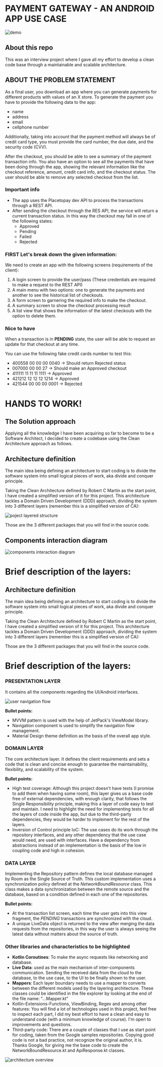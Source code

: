 PAYMENT GATEWAY - AN ANDROID APP USE CASE
===============

![demo](docs/sample.gif)

About this repo
---------------

This was an interview project where I gave all my effort to develop a clean code base through a maintainable and scalable architecture.

ABOUT THE PROBLEM STATEMENT
---------------------------

As a final user, you download an app where you can generate payments for different products with values of an X store. To generate the payment you have to provide the following data to the app:
- name
- address
- email
- cellphone number

Additionally, taking into account that the payment method will always be of credit card type, you must provide the card number, the due date, and the security code (CVV).

After the checkout, you should be able to see a summary of the payment transaction info. You also have an option to see all the payments that have been doing through the app, showing the relevant information like the checkout reference, amount, credit card info, and the checkout status. The user should be able to remove any selected checkout from the list.

### Important info
- The app uses the Placetopay dev API to process the transactions through a REST API. 
- After sending the checkout through the RES API, the service will return a current transaction status. In this way the checkout may fall in one of the following states:
    - Approved
    - Pending
    - Failed
    - Rejected

### __FIRST__ Let's break down the given information:

We need to create an app with the following screens (requirements of the client):
1. A login screen to provide the user/pass (These credentials are required to make a request to the REST API)
2. A main menu with two options: one to generate the payments and another to see the historical list of checkouts.
3. A form screen to garnering the required info to make the checkout.
4. A summary screen to show the checkout processing result
5. A list view that shows the information of the latest checkouts with the option to delete them.

### Nice to have

When a transaction is in **PENDING** state, the user will be able to request an update for that checkout at any time.

You can use the following fake credit cards number to test this:
- 400558 00 00 00 0040 -> Should return Rejected status
- 007000 00 00 27 -> Should make an Approved checkout
- 411111 11 11 11 1111 -> Approved
- 421212 12 12 12 1214 -> Approved
- 421544 00 00 00 0001 -> Rejected

HANDS TO WORK!
==============

The Solution approach
---------------------

Applying all the knowledge I have been acquiring so far to become to be a Software Architect, I decided to create a codebase using the Clean Architecture approach as follows.

Architecture definition
-----------------------

The main idea being defining an architecture to start coding is to divide the software system into small logical pieces of work, aka divide and conquer principle.

Taking the Clean Architecture defined by Robert C Martin as the start point, I have created a simplified version of it for this project. This architecture tackles a Domain Driven Development (DDD) approach, dividing the system into 3 different layers (remember this is a simplified version of CA):

![poject layered structure](docs/project_structure.png)

Those are the 3 different packages that you will find in the source code.

Components interaction diagram
-------------------------------

![components interaction diagram](docs/components_interaction.png)

Brief description of the layers:
===============================

Architecture definition
-----------------------

The main idea being defining an architecture to start coding is to divide the software system into small logical pieces of work, aka divide and conquer principle.

Taking the Clean Architecture defined by Robert C Martin as the start point, I have created a simplified version of it for this project. This architecture tackles a Domain Driven Development (DDD) approach, dividing the system into 3 different layers (remember this is a simplified version of CA):

Those are the 3 different packages that you will find in the source code.

Brief description of the layers:
===============================

### PRESENTATION LAYER
It contains all the components regarding the UI/Android interfaces.

![user navigation flow](docs/presentation_layer.png)

**Bullet points:**
- MVVM pattern is used with the help of JetPack's ViewModel library.
- Navigation component is used to simplify the navigation flow management.
- Material Design theme definition as the basis of the overall app style.

### DOMAIN LAYER
The core architecture layer. It defines the client requirements and sets a code that is clean and concise enough to guarantee the maintainability, flexibility, and scalability of the system.

**Bullet points:**
- High test coverage: Although this project doesn't have tests (I promise to add them when having some room), this layer gives us a base code free of external dependencies, with enough clarity, that follows the Single Responsibility principle, making this a layer of code easy to test and maintain. I need to highlight the need for implementing tests for all the layers of code inside the app, but due to the third-party dependencies, they would be harder to implement for the rest of the layers.
- Inversion of Control principle IoC: The use cases do its work through the repository interfaces, and any other dependency that the use case would need, are used with interfaces. Have a dependency from abstractions instead of an implementation is the basis of the low in coupling code and high in cohesion.

### DATA LAYER
Implementing the Repository pattern defines the local database managed by Room as the Single Source of Truth. This custom implementation uses a synchronization policy defined at the _NetworkBoundResource_ class. This class makes a data synchronization between the remote source and the database, based on a condition defined in each one of the repositories.

**Bullet points:**
- At the transaction list screen, each time the user gets into this view fragment, the _PENDING_ transactions are synchronized with the cloud.
- A unique LiveData object is returned to the view after merging the data requests from the repositories, in this way the user is always seeing the latest data without matters about the source of truth.

### Other libraries and characteristics to be highlighted
- **Kotlin Coroutines**: To make the async requests like networking and database.
- **Live Data**: used as the main mechanism of inter-components communication. Sending the received data from the cloud to the database, to the use case, to the UI to be finally shown to the user.
- **Mappers**: Each layer boundary needs to use a mapper to converts between the different models used by the layering architecture. These classes could be identified in the file explorer by looking at the end of the file name:  "...Mapper.kt"
- Kotlin-Extensions-Functions, ViewBinding, Regex and among other features: You will find a lot of technologies used in this project, feel free to inspect each part, I did my best effort to have a clean and easy to understand code (with a minimum knowledge of course). I'm open to improvements and questions.
- Third-party code: There are a couple of classes that I use as start point for coding, taken from the Google samples repositories. Copying good code is not a bad practice, not recognize the original author, it is. Thanks Google, for giving me the base code to create the NetworkBoundResource.kt and ApiResponse.kt classes.

![architecture overview](docs/overview.jpg)